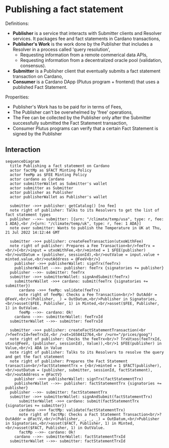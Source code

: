 # Publishing a fact statement

Definitions:

- **Publisher** is a service that interacts with Submitter clients and Resolver services. It packages fee and fact statements in Cardano transactions,
- **Publisher's Work** is the work done by the Publisher that includes a Resolver in a process called 'query resolution',
  - Requesting information from a remote commerical data APIs,
  - Requesting information from a decentralized oracle pool (validation, consensus).
- **Submitter** is a Publisher client that eventually submits a fact statement transaction on Cardano,
- **Consumer** is a Cardano DApp (Plutus program + frontend) that uses a published Fact Statement.

Properities:

- Publisher's Work has to be paid for in terms of Fees,
- The Publisher can't be overwhelmed by 'free' operations,
- The Fee can be collected by the Publisher only after the Submitter successfully submitted the Fact Statement transaction,
- Consumer Plutus programs can verify that a certain Fact Statement is signed by the Publisher

## Interaction

```mermaid
sequenceDiagram
  title Publishing a fact statement on Cardano
  actor factMp as $FACT Minting Policy
  actor feeMp as $FEE Minting Policy
  actor cardano as Cardano
  actor submitterWallet as Submitter's wallet
  actor submitter as Submitter
  actor publisher as Publisher
  actor publisherWallet as Publisher's wallet

  submitter ->>+ publisher: getCatalog() [no fee]
  note right of publisher: Talks to its Resolvers to get the list of fact statement types
  publisher -->>- submitter: [{urn: "/climate/temp/usa", type: r, fee: 1 ADA},<br />{urn: "/climate/temp/uk", type: r, fee: 1 ADA}]
  note over submitter: Wants to publish the Temperature in UK at Thu, 21 Jul 2022 14:12:44 GMT

  submitter ->>+ publisher: createFeeTransaction(utxoWithFee)
  note right of publisher: Prepares a Fee Transaction<br/>feeTrx = <br/>{<br/>input = utxoWithFee,<br/>minted = 1 $FEE(publisher)<br/>outDatum = (publisher, sessionId),<br/>outValue = input.value + minted.value,<br/>outAddress = @FeeV<br/>}
    publisher ->>+ publisherWallet: signTrx(feeTrx)
    publisherWallet -->>- publisher: feeTrx {signatories += publisher}
  publisher -->>- submitter: feeTrx
  submitter ->>+ submitterWallet: signAndSubmit(feeTrx)
    submitterWallet ->>+ cardano: submit(feeTrx {signatories += submitter})
      cardano ->>+ feeMp: validate(feeTrx)
      note right of feeMp: Checks a Fee Transaction<br/>? OutAddr = @FeeV,<br/>(Publisher, _) = OutDatum,<br/>Publisher in Signatories,<br/>asset($FEE, Publisher, 1) in Minted,<br/>asset($FEE, Publisher, 1) in OutValue.
      feeMp -->>- cardano: Ok!
    cardano -->>- submitterWallet: feeTrxId
  submitterWallet -->>- submitter: feeTrxId
  
  submitter ->>+ publisher: createFactStatementTransaction(<br />feeTrxId=feeTrxId,<br />at=1658412764,<br />urn="/prices/goog")
  note right of publisher: Checks the feeTrx<br/>? TrxUtxos(feeTrxId, utxo(@FeeV, (publisher, sessionId), Value)),<br/>1 $FEE(publisher) in Value,<br/>1 ADA in Value
  note right of publisher: Talks to its Resolvers to resolve the query and get the fact statement
  note right of publisher: Prepares the Fact Statement transaction<br/>factStatementTrx = {<br/>minted = 1 $FACT(publisher), <br/>outDatum = (publisher, submitter, sessionId, factStatement),<br/>outAddress = @FactV}
    publisher ->>+ publisherWallet: signTrx(factStatementTrx)
    publisherWallet -->>- publisher: factStatementTrx {signatories += publisher}
  publisher -->>- submitter: factStatementTrx
  submitter ->>+ submitterWallet: signAndSubmit(factStatementTrx)
      submitterWallet ->>+ cardano: submit(factStatementTrx {signatories += submitter})
      cardano ->>+ factMp: validate(factStatementTrx)
      note right of factMp: Checks a Fact Statement Transaction<br/>? OutAddr = @FactV,<br/>(Publisher, _, _, _) = OutDatum,<br/>Publisher in Signatories,<br/>asset($FACT, Publisher, 1) in Minted,<br/>asset($FACT, Publisher, 1) in OutValue.
      factMp -->>- cardano: Ok!
    cardano -->>- submitterWallet: factStatementTrxId
  submitterWallet -->>- submitter: factStatementTrxId
```
